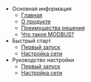 - Основная информация
    - [Главная](/#/)
    - [О продукте](about/about.md)
    - [Преимущества решения](about/pros_cons.md)
    - [Что такое MODBUS?](about/modbus.md)
- Быстрый старт
    - [Первый запуск](fast_setup/first_start.md)
    - [Настройка сети](fast_setup/setup_your_wifi.md)
- Руководство настройки
    - [Первый запуск](fast_setup/first_start.md)
    - [Настройка сети](fast_setup/setup_your_wifi.md)